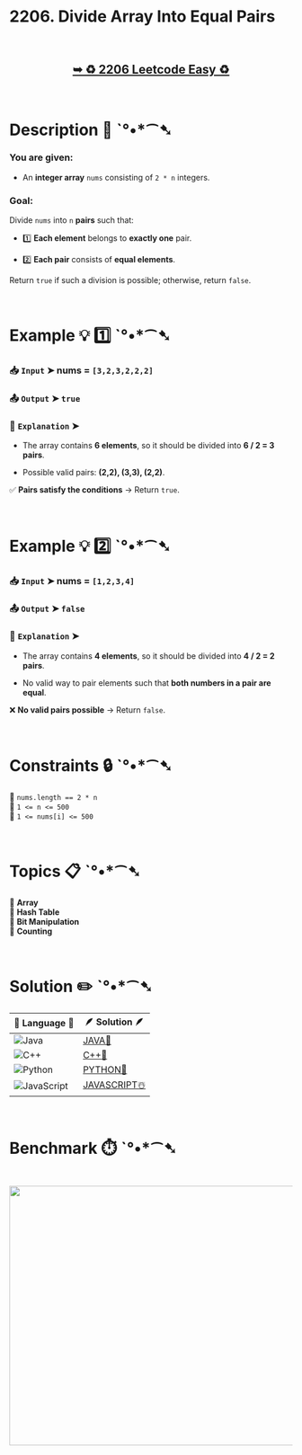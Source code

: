 # 2206. Divide Array Into Equal Pairs

</br>

<h2 align="center"> 

<a href="https://leetcode.com/problems/divide-array-into-equal-pairs/description/?envType=daily-question&envId=2025-03-17"><strong>➥ ♻️ 2206 Leetcode Easy ♻️ </strong></a>
</h2>

</br>  

# Description 📜 ˋ°•*⁀➷  

### You are given:  

- An **integer array** `nums` consisting of `2 * n` integers.  

### **Goal**:  

Divide `nums` into `n` **pairs** such that:  

- 1️⃣ **Each element** belongs to **exactly one** pair.  

- 2️⃣ **Each pair** consists of **equal elements**.  

Return `true` if such a division is possible; otherwise, return `false`.  

</br>  

# Example 💡 1️⃣ ˋ°•*⁀➷  

  ### 📥 `Input` ➤ nums = `[3,2,3,2,2,2]`  

  ### 📤 `Output` ➤ `true`  

  ### 🔦 `Explanation` ➤  

- The array contains **6 elements**, so it should be divided into **6 / 2 = 3 pairs**.  

- Possible valid pairs: **(2,2), (3,3), (2,2)**.  

✅ **Pairs satisfy the conditions** → Return `true`.  

</br>  

# Example 💡 2️⃣ ˋ°•*⁀➷  

  ### 📥 `Input` ➤ nums = `[1,2,3,4]`  

  ### 📤 `Output` ➤ `false`  

  ### 🔦 `Explanation` ➤  

- The array contains **4 elements**, so it should be divided into **4 / 2 = 2 pairs**.  

- No valid way to pair elements such that **both numbers in a pair are equal**.  

❌ **No valid pairs possible** → Return `false`.  

</br>  

# Constraints 🔒 ˋ°•*⁀➷  

🔹 `nums.length == 2 * n` </br>
🔹 `1 <= n <= 500` </br>
🔹 `1 <= nums[i] <= 500` </br>

</br>  

# Topics 📋 ˋ°•*⁀➷  

🔸 **Array**  </br>
🔸 **Hash Table**  </br>
🔸 **Bit Manipulation**  </br>
🔸 **Counting**  </br>

</br>

# Solution ✏️ ˋ°•*⁀➷

| 📒 Language 📒  | 🪶 Solution 🪶 |
| ------------- | ------------- |
|  ![Java](https://img.shields.io/badge/java-%23ED8B00.svg?style=for-the-badge&logo=openjdk&logoColor=white)  | [JAVA🍁]() |
|  ![C++](https://img.shields.io/badge/c++-%2300599C.svg?style=for-the-badge&logo=c%2B%2B&logoColor=white)  | [C++🎲]()  |
|  ![Python](https://img.shields.io/badge/python-3670A0?style=for-the-badge&logo=python&logoColor=ffdd54)    | [PYTHON🍰]() |
| ![JavaScript](https://img.shields.io/badge/javascript-%23323330.svg?style=for-the-badge&logo=javascript&logoColor=%23F7DF1E)   | [JAVASCRIPT☃️]() |

</br>

# Benchmark ⏱️ ˋ°•*⁀➷

<h1  align="center" >

<img src ="" width = "700px" height="462px" />

</h1>
